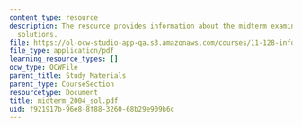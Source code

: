 ```yaml
---
content_type: resource
description: The resource provides information about the midterm examination and its
  solutions.
file: https://ol-ocw-studio-app-qa.s3.amazonaws.com/courses/11-128-information-technology-and-the-labor-market-spring-2005/f921917b96e88f88326068b29e909b6c_midterm_2004_sol.pdf
file_type: application/pdf
learning_resource_types: []
ocw_type: OCWFile
parent_title: Study Materials
parent_type: CourseSection
resourcetype: Document
title: midterm_2004_sol.pdf
uid: f921917b-96e8-8f88-3260-68b29e909b6c
---
```

